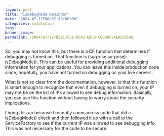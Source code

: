```yaml
---
layout: post
title: "isDebugMode Reminder"
date: "2004-07-12T08:07:19+06:00"
categories: coldfusion 
tags: 
banner_image: 
permalink: /2004/07/12/B3B17C61-05A2-ED50-CB636F54E82C0546
---
```


So, you may not know this, but there is a CF function that determines if debugging is turned on. That function is (surprise surprise): isDebugMode().  This can be useful for providing additional debugging information for your applications. You can leave this inside production code since, hopefully, you have not turned on debugging on your live servers.

What is not so clear from the documentation, however, is that this function is smart enough to recognize that even if debugging is turned on, your IP may not be on the list of IPs allowed to see debug information. Basically, you can use this function without having to worry about the security implications. 

I bring this up because I recently came across code that did a isDebugMode() check and then followed it up with a call to the ServiceFactory to see if the current IP was allowed to see debugging info. This was not necessary for the code to be secure.